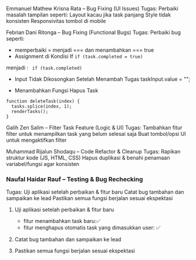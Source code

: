 Emmanuel Mathew Krisna Rata – Bug Fixing (UI Issues)
Tugas:
Perbaiki masalah tampilan seperti:
Layout kacau jika task panjang
Style tidak konsisten
Responsivitas tombol di mobile

Febrian Dani Ritonga – Bug Fixing (Functional Bugs)
Tugas:
Perbaiki bug seperti:
- memperbaiki = menjadi === dan menambahkan === true
- Assignment di Kondisi If 
```if (task.completed = true)```
 
menjadi :
``` if (task.completed)```

- Input Tidak Dikosongkan Setelah Menambah Tugas
taskInput.value = "";

- Menambahkan Fungsi Hapus Task
```
function deleteTask(index) {
  tasks.splice(index, 1);
  renderTasks();
}
```

Galih Zen Salim – Filter Task Feature (Logic & UI)
Tugas:
Tambahkan fitur filter untuk menampilkan task yang belum selesai saja
Buat tombol/opsi UI untuk mengaktifkan filter

Muhammad Rijalun Shodaqu – Code Refactor & Cleanup
Tugas:
Rapikan struktur kode (JS, HTML, CSS)
Hapus duplikasi & benahi penamaan variabel/fungsi agar konsisten

### Naufal Haidar Rauf – Testing & Bug Rechecking

Tugas:
Uji aplikasi setelah perbaikan & fitur baru
Catat bug tambahan dan sampaikan ke lead
Pastikan semua fungsi berjalan sesuai ekspektasi


1. Uji aplikasi setelah perbaikan & fitur baru
    - fitur menambahkan task baru:✅
    - fitur menghapus otomatis task yang dimasukkan user: ✅
    
2. Catat bug tambahan dan sampaikan ke lead
3. Pastikan semua fungsi berjalan sesuai ekspektasi
